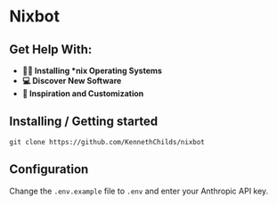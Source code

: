 # Nixbot

## Get Help With:

- **🧑‍💻 Installing \*nix Operating Systems**
- **💻 Discover New Software**
- **💫 Inspiration and Customization**

## Installing / Getting started

```shell
git clone https://github.com/KennethChilds/nixbot
```
## Configuration

Change the ```.env.example``` file to ```.env``` and enter your Anthropic API key.
